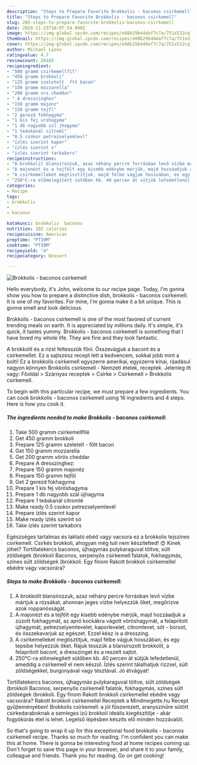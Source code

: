 ```yaml
---
description: "Steps to Prepare Favorite Brokkolis - baconos csirkemell"
title: "Steps to Prepare Favorite Brokkolis - baconos csirkemell"
slug: 285-steps-to-prepare-favorite-brokkolis-baconos-csirkemell
date: 2020-11-25T10:07:54.090Z
image: https://img-global.cpcdn.com/recipes/e88b29b44daf7c7a/751x532cq70/brokkolis-baconos-csirkemell-recept-foto.jpg
thumbnail: https://img-global.cpcdn.com/recipes/e88b29b44daf7c7a/751x532cq70/brokkolis-baconos-csirkemell-recept-foto.jpg
cover: https://img-global.cpcdn.com/recipes/e88b29b44daf7c7a/751x532cq70/brokkolis-baconos-csirkemell-recept-foto.jpg
author: Michael Lyons
ratingvalue: 4.7
reviewcount: 20185
recipeingredient:
- "500 gramm csirkemellfil"
- "450 gramm brokkoli"
- "125 gramm szeletelt  ftt bacon"
- "150 gramm mozzarella"
- "200 gramm vrs cheddar"
- " A dresszinghez"
- "150 gramm majonz"
- "150 gramm tejfl"
- "2 gerezd fokhagyma"
- "1 kis fej vrshagyma"
- "1 db nagyobb szl jhagyma"
- "1 teáskanál citroml"
- "0.5 csokor petrezselyemlevl"
- "ízlés szerint kapor"
- "ízlés szerint s"
- "ízlés szerint tarkabors"
recipeinstructions:
- "A brokkolit blansírozzuk, azaz néhány percre forrásban levő vízbe mártjuk a rózsákat, ahonnan jeges vízbe helyezzük őket, megőrizve azok roppanósságát."
- "A majonézt és a tejfölt egy kisebb edénybe mérjük, majd hozzáadjuk a zúzott fokhagymát, az apró kockákra vágott vöröshagymát, a felaprított újhagymát, petrezselyemlevelet, kaporlevelet, citromlevet, sót - borsot, és összekavarjuk az egészet. Ezzel kész is a dresszing."
- "A csirkemelleket megtisztítjuk, majd félbe vágjuk hosszában, és egy tepsibe helyezzük őket. Rájuk tesszük a blansírozott brokkolit, a felaprított bacont, a dresszinget és a reszelt sajtot."
- "250°C-ra előmelegített sütőben kb. 40 percen át sütjük lefedetlenül, ameddig a csirkemell el nem készül. Ízlés szerint tálalhatjuk rizzsel, sült zöldségekkel, burgonyával vagy tésztával. Jó étvágyat!"
categories:
- Recipe
tags:
- brokkolis
- 
- baconos

katakunci: brokkolis  baconos 
nutrition: 282 calories
recipecuisine: American
preptime: "PT19M"
cooktime: "PT38M"
recipeyield: "4"
recipecategory: Dessert

---
```



![Brokkolis - baconos csirkemell](https://img-global.cpcdn.com/recipes/e88b29b44daf7c7a/751x532cq70/brokkolis-baconos-csirkemell-recept-foto.jpg)

Hello everybody, it's John, welcome to our recipe page. Today, I'm gonna show you how to prepare a distinctive dish, brokkolis - baconos csirkemell. It is one of my favorites. For mine, I'm gonna make it a bit unique. This is gonna smell and look delicious.

Brokkolis - baconos csirkemell is one of the most favored of current trending meals on earth. It is appreciated by millions daily. It's simple, it's quick, it tastes yummy. Brokkolis - baconos csirkemell is something that I have loved my whole life. They are fine and they look fantastic.

A brokkolit és a rizst feltesszük főni. Összevágjuk a bacont és a csirkemellet. Ez a sajtszósz recept lett a kedvencem, sokkal jobb mint a bolti! Ez a brokkolis csirkemell egyszerre amerikai, egyszerre kínai, ráadásul nagyon könnyen Brokkolis csirkemell - Nemzeti ételek, receptek. Jelenleg itt vagy: Főoldal &gt; Szárnyas receptek &gt; Csirke &gt; Csirkemell &gt; Brokkolis csirkemell.


To begin with this particular recipe, we must prepare a few ingredients. You can cook brokkolis - baconos csirkemell using 16 ingredients and 4 steps. Here is how you cook it.

<!--inarticleads1-->

##### The ingredients needed to make Brokkolis - baconos csirkemell:

1. Take 500 gramm csirkemellfilé
1. Get 450 gramm brokkoli
1. Prepare 125 gramm szeletelt - főtt bacon
1. Get 150 gramm mozzarella
1. Get 200 gramm vörös cheddar
1. Prepare  A dresszinghez:
1. Prepare 150 gramm majonéz
1. Prepare 150 gramm tejföl
1. Get 2 gerezd fokhagyma
1. Prepare 1 kis fej vöröshagyma
1. Prepare 1 db nagyobb szál újhagyma
1. Prepare 1 teáskanál citromlé
1. Make ready 0.5 csokor petrezselyemlevél
1. Prepare ízlés szerint kapor
1. Make ready ízlés szerint só
1. Take ízlés szerint tarkabors


Egészséges tartalmas és laktató ebéd vagy vacsora ez a brokkolis tejszínes csirkemell. Csirkés brokkoli, ahogyan még tuti nem készítetted! 😍 Kinek jöhet? Tortillatekercs baconos, újhagymás pulykaraguval töltve, sült zöldségek (brokkoli Baconos, serpenyős csirkemell falatok, fokhagymás, színes sült zöldségek (brokkoli. Egy finom Rakott brokkoli csirkemellel ebédre vagy vacsorára? 

<!--inarticleads2-->

##### Steps to make Brokkolis - baconos csirkemell:

1. A brokkolit blansírozzuk, azaz néhány percre forrásban levő vízbe mártjuk a rózsákat, ahonnan jeges vízbe helyezzük őket, megőrizve azok roppanósságát.
1. A majonézt és a tejfölt egy kisebb edénybe mérjük, majd hozzáadjuk a zúzott fokhagymát, az apró kockákra vágott vöröshagymát, a felaprított újhagymát, petrezselyemlevelet, kaporlevelet, citromlevet, sót - borsot, és összekavarjuk az egészet. Ezzel kész is a dresszing.
1. A csirkemelleket megtisztítjuk, majd félbe vágjuk hosszában, és egy tepsibe helyezzük őket. Rájuk tesszük a blansírozott brokkolit, a felaprított bacont, a dresszinget és a reszelt sajtot.
1. 250°C-ra előmelegített sütőben kb. 40 percen át sütjük lefedetlenül, ameddig a csirkemell el nem készül. Ízlés szerint tálalhatjuk rizzsel, sült zöldségekkel, burgonyával vagy tésztával. Jó étvágyat!


Tortillatekercs baconos, újhagymás pulykaraguval töltve, sült zöldségek (brokkoli Baconos, serpenyős csirkemell falatok, fokhagymás, színes sült zöldségek (brokkoli. Egy finom Rakott brokkoli csirkemellel ebédre vagy vacsorára? Rakott brokkoli csirkemellel Receptek a Mindmegette.hu Recept gyűjteményében! Brokkolis csirkemell: a jól fűszerezett, aranyszínűre sütött csirkedaraboknak a semleges ízű brokkoli ideális kiegészítője - akár fogyókúrás étel is lehet. Legelső lépésben készíts elő minden hozzávalót. 

So that's going to wrap it up for this exceptional food brokkolis - baconos csirkemell recipe. Thanks so much for reading. I'm confident you can make this at home. There is gonna be interesting food at home recipes coming up. Don't forget to save this page in your browser, and share it to your family, colleague and friends. Thank you for reading. Go on get cooking!
